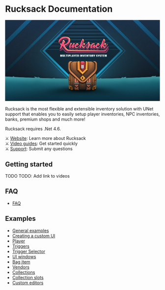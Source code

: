 # Rucksack Documentation

![Rucksack](Assets/Rucksack.png)

Rucksack is the most flexible and extensible inventory solution with UNet support that enables you to easily setup player inventories, NPC inventories, banks, premium shops and much more!

Rucksack requires .Net 4.6.

⚔️ [Website](http://devdog.io/): Learn more about Rucksack\
⚔️ [Video guides](https://www.youtube.com/channel/UCWpLqoOZdE5ZWZNonkBd9eA): Get started quickly\
⚔️ [Support](https://devdog.io/contact): Submit any questions

## Getting started

TODO
TODO: Add link to videos

## FAQ

- [FAQ](Docs/FAQ.md)

## Examples

- [General examples](Docs/Examples/GeneralExamples.md)
- [Creating a custom UI](Docs/General/CreatingCustomUI.md)
- [Player](Docs/General/Player.md)
- [Triggers](Docs/General/Triggers.md)
- [Trigger Selector](Docs/General/TriggerSelector.md)
- [UI windows](Docs/General/Windows.md)
- [Bag item](Docs/Items/CollectionItems.md)
- [Vendors](Docs/Vendors/Vendors.md)
- [Collections](Docs/Collections/CollectionUI.md)
- [Collection slots](Docs/Collections/CollectionSlotUI.md)
- [Custom editors](Docs/Editors/Editors.md)